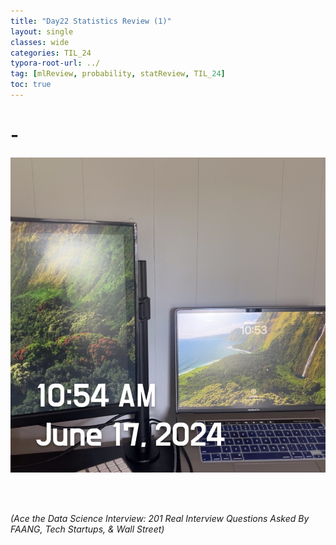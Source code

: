 ```yaml
---
title: "Day22 Statistics Review (1)"
layout: single
classes: wide
categories: TIL_24
typora-root-url: ../
tag: [mlReview, probability, statReview, TIL_24]
toc: true 
---
```


# -

![C3338E03-52A4-4731-B7D0-8EFF7605D59A_1_105_c](/images/2024-06-17-TIL24_Day22/C3338E03-52A4-4731-B7D0-8EFF7605D59A_1_105_c.jpeg)

<br><br>

*(Ace the Data Science Interview: 201 Real Interview Questions Asked By FAANG, Tech Startups, & Wall Street)*





<br><br>

